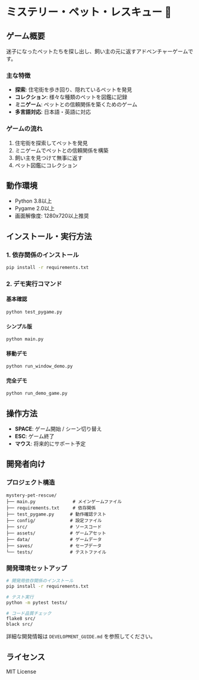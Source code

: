 # ミステリー・ペット・レスキュー 🐾

## ゲーム概要
迷子になったペットたちを探し出し、飼い主の元に返すアドベンチャーゲームです。

### 主な特徴
- **探索**: 住宅街を歩き回り、隠れているペットを発見
- **コレクション**: 様々な種類のペットを図鑑に記録
- **ミニゲーム**: ペットとの信頼関係を築くためのゲーム
- **多言語対応**: 日本語・英語に対応

### ゲームの流れ
1. 住宅街を探索してペットを発見
2. ミニゲームでペットとの信頼関係を構築
3. 飼い主を見つけて無事に返す
4. ペット図鑑にコレクション

## 動作環境
- Python 3.8以上
- Pygame 2.0以上
- 画面解像度: 1280x720以上推奨

## インストール・実行方法

### 1. 依存関係のインストール
```bash
pip install -r requirements.txt
```

### 2. デモ実行コマンド

#### 基本確認
```bash
python test_pygame.py
```

#### シンプル版
```bash
python main.py
```

#### 移動デモ
```bash
python run_window_demo.py
```

#### 完全デモ
```bash
python run_demo_game.py
```

## 操作方法
- **SPACE**: ゲーム開始 / シーン切り替え
- **ESC**: ゲーム終了
- **マウス**: 将来的にサポート予定

## 開発者向け

### プロジェクト構造
```
mystery-pet-rescue/
├── main.py              # メインゲームファイル
├── requirements.txt     # 依存関係
├── test_pygame.py      # 動作確認テスト
├── config/             # 設定ファイル
├── src/                # ソースコード
├── assets/             # ゲームアセット
├── data/               # ゲームデータ
├── saves/              # セーブデータ
└── tests/              # テストファイル
```

### 開発環境セットアップ
```bash
# 開発用依存関係のインストール
pip install -r requirements.txt

# テスト実行
python -m pytest tests/

# コード品質チェック
flake8 src/
black src/
```

詳細な開発情報は `DEVELOPMENT_GUIDE.md` を参照してください。

## ライセンス
MIT License

